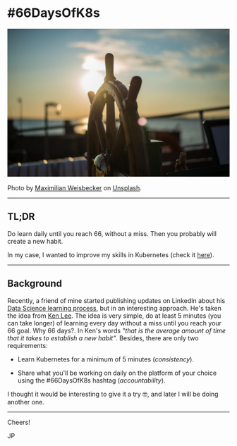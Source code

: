 # #66DaysOfK8s

![./readme-images/maximilian-weisbecker-Esq0ovRY-Zs-unsplash.jpg](./readme-images/maximilian-weisbecker-Esq0ovRY-Zs-unsplash.jpg)

Photo by [Maximilian Weisbecker](https://unsplash.com/@maxweisbecker) on [Unsplash](https://unsplash.com/photos/Esq0ovRY-Zs).

---

## TL;DR

Do learn daily until you reach 66, without a miss. Then you probably will create a new habit.

In my case, I wanted to improve my skills in Kubernetes (check it [here](./challenge/README.md)).

---

## Background

Recently, a friend of mine started publishing updates on LinkedIn about his [Data Science learning process](https://www.linkedin.com/search/results/all/?keywords=%2366DaysOfData&origin=GLOBAL_SEARCH_HEADER), but in an interesting approach. He's taken the idea from [Ken Lee](https://medium.com/r/?url=https%3A%2F%2Ftowardsdatascience.com%2Fwhy-im-starting-data-science-over-21bec8036ce9).
The idea is very simple, do at least 5 minutes (you can take longer) of learning every day without a miss until you reach your 66 goal. Why 66 days?.
In Ken's words _"that is the average amount of time that it takes to establish a new habit"_. Besides, there are only two requirements:

* Learn Kubernetes for a minimum of 5 minutes (_consistency_).

* Share what you'll be working on daily on the platform of your choice using the #66DaysOfK8s hashtag (_accountability_).

I thought it would be interesting to give it a try 🤓, and later I will be doing another one.

---

Cheers!

JP
